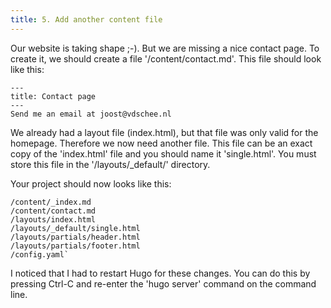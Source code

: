 ```yaml
---
title: 5. Add another content file
---
```


Our website is taking shape ;-). But we are missing a nice contact page. To create it, we should create a file '/content/contact.md'. This file should look like this:

```
---
title: Contact page
---
Send me an email at joost@vdschee.nl
```

We already had a layout file (index.html), but that file was only valid for the homepage. Therefore we now need another file. This file can be an exact copy of the 'index.html' file and you should name it 'single.html'. You must store this file in the '/layouts/_default/' directory.

Your project should now looks like this:

```
/content/_index.md
/content/contact.md
/layouts/index.html
/layouts/_default/single.html
/layouts/partials/header.html
/layouts/partials/footer.html
/config.yaml`
```

I noticed that I had to restart Hugo for these changes. You can do this by pressing Ctrl-C and re-enter the 'hugo server' command on the command line.
